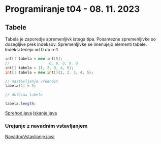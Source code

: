# Programiranje t04 - 08. 11. 2023

## Tabele

Tabela je zaporedje spremenljivk istega tipa.
Posamezne spremenljivke so dosegljive prek indeksov.
Spremenljivke se imenujejo elementi tabele.
Indeksi tečejo od 0 do n-1

```java
int[] tabela = new int[5];
//                  0, 0, 0, 0, 0
int[] tabela = {1, 2, 3, 4, 5};
int[] tabela = new int[]{1, 2, 3, 4, 5};

// nastavljanje vrednost
tabela[1] = 5;

// dolžina tabele

tabela.length;

```

[Sprehod.java](primeri/Sprehod.java)
[Iskanje.java](primeri/Iskanje.java)

### Urejanje z navadnim vstavljanjem

[NavadnoVstavljanje.java](primeri/NavadnoVstavljanje.java)
